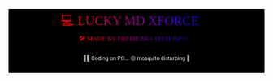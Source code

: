 <p align="center">
  <a href="https://whatsapp.com/channel/0029VaihcQv84Om8LP59fO3f" target="_blank">
  <svg width="100%" height="200px" viewBox="0 0 800 200" xmlns="http://www.w3.org/2000/svg">
    <defs>
      <linearGradient id="rainbow" x1="0%" y1="0%" x2="100%" y2="0%">
        <stop offset="0%" stop-color="red">
          <animate attributeName="offset" values="0;1" dur="4s" repeatCount="indefinite" />
        </stop>
        <stop offset="100%" stop-color="blue">
          <animate attributeName="offset" values="1;0" dur="4s" repeatCount="indefinite" />
        </stop>
      </linearGradient>
    </defs>
<rect width="100%" height="100%" fill="#000000" />
     <text x="50%" y="50" text-anchor="middle" font-size="40" font-family="Verdana"
          fill="url(#rainbow)">
      💻 LUCKY MD XFORCE 🤖
    </text>
    <text x="50%" y="100" text-anchor="middle" font-size="20" font-family="Verdana"
          fill="url(#rainbow)">
      🛠️ MADE BY FREDIEZRA TECH INFO 🦟
    </text>
<text x="50%" y="160" text-anchor="middle" font-size="16" fill="white">
      👨‍💻 Coding on PC... 😖 mosquito disturbing 💢
    </text>
  </svg>
</a>
</p>
